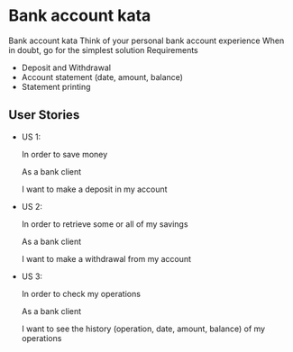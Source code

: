 # Bank account kata

Bank account kata Think of your personal bank account experience When in doubt, go for the simplest solution Requirements
- Deposit and Withdrawal
- Account statement (date, amount, balance)
- Statement printing

## User Stories
- US 1:

  In order to save money

  As a bank client

  I want to make a deposit in my account

- US 2:

  In order to retrieve some or all of my savings

  As a bank client

  I want to make a withdrawal from my account

- US 3:

  In order to check my operations

  As a bank client

  I want to see the history (operation, date, amount, balance) of my operations
